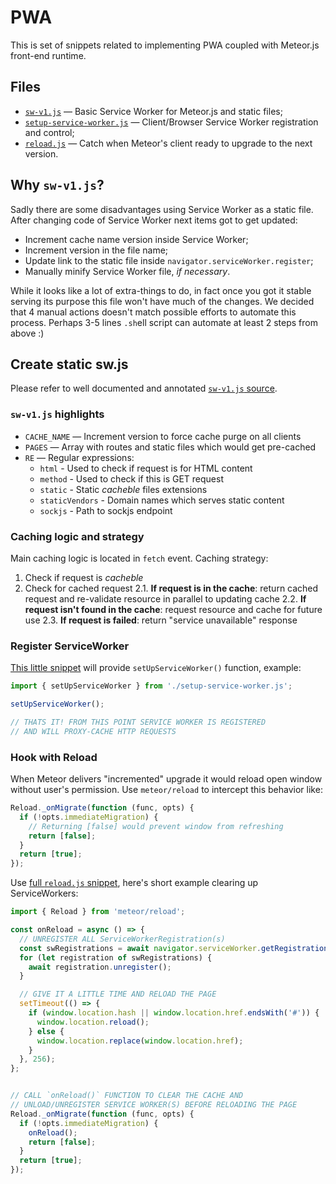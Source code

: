 # PWA

This is set of snippets related to implementing PWA coupled with Meteor.js front-end runtime.

## Files

- [`sw-v1.js`](https://github.com/veliovgroup/meteor-snippets/blob/main/pwa/sw-v1.js) — Basic Service Worker for Meteor.js and static files;
- [`setup-service-worker.js`](https://github.com/veliovgroup/meteor-snippets/blob/main/pwa/setup-service-worker.js) — Client/Browser Service Worker registration and control;
- [`reload.js`](https://github.com/veliovgroup/meteor-snippets/blob/main/pwa/reload.js) — Catch when Meteor's client ready to upgrade to the next version.

## Why `sw-v1.js`?

Sadly there are some disadvantages using Service Worker as a static file. After changing code of Service Worker next items got to get updated:

- Increment cache name version inside Service Worker;
- Increment version in the file name;
- Update link to the static file inside `navigator.serviceWorker.register`;
- Manually minify Service Worker file, *if necessary*.

While it looks like a lot of extra-things to do, in fact once you got it stable serving its purpose this file won't have much of the changes. We decided that 4 manual actions doesn't match possible efforts to automate this process. Perhaps 3-5 lines `.sh`ell script can automate at least 2 steps from above :)

## Create static sw.js

Please refer to well documented and annotated [`sw-v1.js` source](https://github.com/veliovgroup/meteor-snippets/blob/main/pwa/sw-v1.js).

### `sw-v1.js` highlights

- `CACHE_NAME` — Increment version to force cache purge on all clients
- `PAGES` — Array with routes and static files which would get pre-cached
- `RE` — Regular expressions:
  - `html` - Used to check if request is for HTML content
  - `method` - Used to check if this is GET request
  - `static` - Static *cacheble* files extensions
  - `staticVendors` - Domain names which serves static content
  - `sockjs` - Path to sockjs endpoint

### Caching logic and strategy

Main caching logic is located in `fetch` event. Caching strategy:

1. Check if request is *cacheble*
2. Check for cached request
2.1. __If request is in the cache__: return cached request and re-validate resource in parallel to updating cache
2.2. __If request isn't found in the cache__: request resource and cache for future use
2.3. __If request is failed__: return "service unavailable" response

### Register ServiceWorker

[This little snippet](https://github.com/veliovgroup/meteor-snippets/blob/main/pwa/setup-service-worker.js) will provide `setUpServiceWorker()` function, example:

```js
import { setUpServiceWorker } from './setup-service-worker.js';

setUpServiceWorker();

// THATS IT! FROM THIS POINT SERVICE WORKER IS REGISTERED
// AND WILL PROXY-CACHE HTTP REQUESTS
```

### Hook with Reload

When Meteor delivers "incremented" upgrade it would reload open window without user's permission. Use `meteor/reload` to intercept this behavior like:

```js
Reload._onMigrate(function (func, opts) {
  if (!opts.immediateMigration) {
    // Returning [false] would prevent window from refreshing
    return [false];
  }
  return [true];
});
```

Use [full `reload.js` snippet](https://github.com/veliovgroup/meteor-snippets/blob/main/pwa/reload.js), here's short example clearing up ServiceWorkers:

```js
import { Reload } from 'meteor/reload';

const onReload = async () => {
  // UNREGISTER ALL ServiceWorkerRegistration(s)
  const swRegistrations = await navigator.serviceWorker.getRegistrations();
  for (let registration of swRegistrations) {
    await registration.unregister();
  }

  // GIVE IT A LITTLE TIME AND RELOAD THE PAGE
  setTimeout(() => {
    if (window.location.hash || window.location.href.endsWith('#')) {
      window.location.reload();
    } else {
      window.location.replace(window.location.href);
    }
  }, 256);
};


// CALL `onReload()` FUNCTION TO CLEAR THE CACHE AND
// UNLOAD/UNREGISTER SERVICE WORKER(S) BEFORE RELOADING THE PAGE
Reload._onMigrate(function (func, opts) {
  if (!opts.immediateMigration) {
    onReload();
    return [false];
  }
  return [true];
});
```
